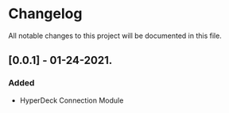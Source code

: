 # Changelog
All notable changes to this project will be documented in this file.

## [0.0.1] - 01-24-2021.

### Added
- HyperDeck Connection Module
